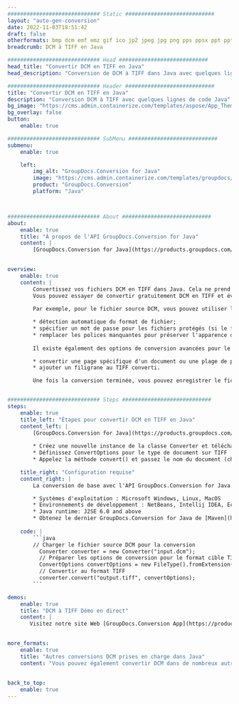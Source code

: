 ```yaml
---
############################# Static ############################
layout: "auto-gen-conversion"
date: 2022-11-03T18:51:42
draft: false
otherformats: bmp dcm emf emz gif ico jp2 jpeg jpg png pps ppsx ppt pptx psb psd svg svgz tga tif tiff webp wmf wmz
breadcrumb: DCM à TIFF en Java

############################# Head ############################
head_title: "Convertir DCM en TIFF en Java"
head_description: "Conversion de DCM à TIFF dans Java avec quelques lignes de code. Convertissez plus de 160 formats de fichiers à l'aide de l'API de conversion de documents GroupDocs pour Java"

############################# Header ############################
title: "Convertir DCM en TIFF en Java"
description: "Conversion DCM à TIFF avec quelques lignes de code Java"
bg_image: "https://cms.admin.containerize.com/templates/aspose/App_Themes/V3/images/bg/header1.png"
bg_overlay: false
button:
    enable: true

############################# SubMenu ############################
submenu:
    enable: true

    left:
        img_alt: "GroupDocs.Conversion for Java"
        image: "https://cms.admin.containerize.com/templates/groupdocs/images/product-logos/90x90-noborder/groupdocs-conversion-java.png"
        product: "GroupDocs.Conversion"
        platform: "Java"



############################# About ############################
about:
    enable: true
    title: "À propos de l'API GroupDocs.Conversion for Java"
    content: |
        [GroupDocs.Conversion for Java](https://products.groupdocs.com/conversion/java/) est une API de conversion de format de fichier avancée pour la conversion entre les formats d'image et de document populaires tels que Microsoft Office, OpenDocument, PDF, HTML, e-mail, CAO. et bien plus encore avec seulement quelques lignes de code. L'API native détecte automatiquement les formats des documents originaux et propose de nombreuses options de personnalisation des documents convertis. Outre la fonction d'extraction d'informations d'un document, il prend également en charge la mise en cache des résultats de conversion sur le disque local par défaut. Cependant, tout type de stockage de cache peut être pris en charge en implémentant les interfaces appropriées - Amazon S3, Dropbox, Google Drive, Windows Azure, Reddis ou tout autre.
    

overview:
    enable: true
    content: |
        Convertissez vos fichiers DCM en TIFF dans Java. Cela ne prend que quelques lignes de code Java sur n'importe quelle plate-forme de votre choix, telle que Windows, Linux, macOS.
        Vous pouvez essayer de convertir gratuitement DCM en TIFF et évaluer la qualité des résultats de conversion. En plus des scripts de conversion de fichiers simples, vous pouvez essayer des options plus sophistiquées pour charger le fichier source DCM et stocker la sortie TIFF. 
        
        Par exemple, pour le fichier source DCM, vous pouvez utiliser les options de chargement suivantes :

        * détection automatique du format de fichier;
        * spécifier un mot de passe pour les fichiers protégés (si le format de fichier le prend en charge);
        * remplacer les polices manquantes pour préserver l'apparence du document.
        
        Il existe également des options de conversion avancées pour le fichier TIFF :

        * convertir une page spécifique d'un document ou une plage de pages;
        * ajouter un filigrane au TIFF converti.

        Une fois la conversion terminée, vous pouvez enregistrer le fichier TIFF dans votre chemin de fichier local ou dans un stockage tiers tel que FTP, Amazon S3, Google Drive, Dropbox, etc. Veuillez noter - pour convertir DCM à TIFF, vous n'avez pas besoin d'installer de logiciel supplémentaire, tel que MS Office, Open Office, Adobe Acrobat Reader, etc.


############################# Steps ############################
steps:
    enable: true
    title_left: "Étapes pour convertir DCM en TIFF en Java"
    content_left: |
        [GroupDocs.Conversion for Java](https://products.groupdocs.com/conversion/java/) permet aux développeurs de convertir facilement le fichier DCM en TIFF avec quelques lignes de code.
        
        * Créez une nouvelle instance de la classe Converter et téléchargez le fichier DCM avec le chemin complet
        * Définissez ConvertOptions pour le type de document sur TIFF
        * Appelez la méthode convert() et passez le nom du document (chemin complet) et le format (TIFF) en tant que paramètre

    title_right: "Configuration requise"
    content_right: |
        La conversion de base avec l'API GroupDocs.Conversion for Java peut être effectuée avec seulement quelques lignes de code. Nos API sont prises en charge sur toutes les principales plates-formes et systèmes d'exploitation. Avant d'exécuter le code ci-dessous, assurez-vous que les prérequis suivants sont installés sur votre système.

        * Systèmes d'exploitation : Microsoft Windows, Linux, MacOS
        * Environnements de développement : NetBeans, Intellij IDEA, Eclipse, etc.
        * Java runtime: J2SE 6.0 and above
        * Obtenez le dernier GroupDocs.Conversion for Java de [Maven](https://repository.groupdocs.com/webapp/#/artifacts/browse/tree/General/repo/com/groupdocs/groupdocs-conversion)
         
    code: |
        ```java    
        // Charger le fichier source DCM pour la conversion
          Converter converter = new Converter("input.dcm");
          // Préparer les options de conversion pour le format cible TIFF
          ConvertOptions convertOptions = new FileType().fromExtension("tiff").getConvertOptions();
          // Convertir au format TIFF
          converter.convert("output.tiff", convertOptions);
        ```

demos:
    enable: true
    title: "DCM à TIFF Démo en direct"
    content: |
       Visitez notre site Web [GroupDocs.Conversion App](https://products.groupdocs.app/conversion/family) et essayez la conversion DCM à TIFF maintenant. La démo gratuite présente les avantages suivants
          

more_formats:
    enable: true
    title: "Autres conversions DCM prises en charge dans Java"
    content: "Vous pouvez également convertir DCM dans de nombreux autres formats de fichiers. Veuillez consulter la liste ci-dessous."
       
       
back_to_top:
    enable: true
---
```

